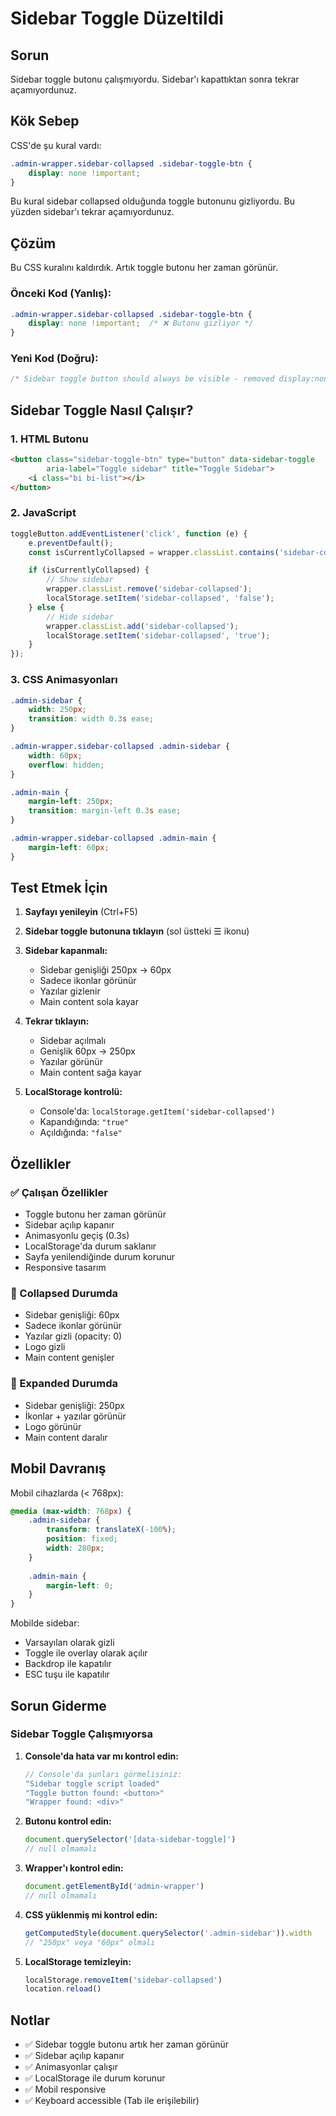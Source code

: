 # Sidebar Toggle Düzeltildi

## Sorun
Sidebar toggle butonu çalışmıyordu. Sidebar'ı kapattıktan sonra tekrar açamıyordunuz.

## Kök Sebep
CSS'de şu kural vardı:
```css
.admin-wrapper.sidebar-collapsed .sidebar-toggle-btn {
    display: none !important;
}
```

Bu kural sidebar collapsed olduğunda toggle butonunu gizliyordu. Bu yüzden sidebar'ı tekrar açamıyordunuz.

## Çözüm
Bu CSS kuralını kaldırdık. Artık toggle butonu her zaman görünür.

### Önceki Kod (Yanlış):
```css
.admin-wrapper.sidebar-collapsed .sidebar-toggle-btn {
    display: none !important;  /* ❌ Butonu gizliyor */
}
```

### Yeni Kod (Doğru):
```css
/* Sidebar toggle button should always be visible - removed display:none */
```

## Sidebar Toggle Nasıl Çalışır?

### 1. HTML Butonu
```html
<button class="sidebar-toggle-btn" type="button" data-sidebar-toggle 
        aria-label="Toggle sidebar" title="Toggle Sidebar">
    <i class="bi bi-list"></i>
</button>
```

### 2. JavaScript
```javascript
toggleButton.addEventListener('click', function (e) {
    e.preventDefault();
    const isCurrentlyCollapsed = wrapper.classList.contains('sidebar-collapsed');

    if (isCurrentlyCollapsed) {
        // Show sidebar
        wrapper.classList.remove('sidebar-collapsed');
        localStorage.setItem('sidebar-collapsed', 'false');
    } else {
        // Hide sidebar
        wrapper.classList.add('sidebar-collapsed');
        localStorage.setItem('sidebar-collapsed', 'true');
    }
});
```

### 3. CSS Animasyonları
```css
.admin-sidebar {
    width: 250px;
    transition: width 0.3s ease;
}

.admin-wrapper.sidebar-collapsed .admin-sidebar {
    width: 60px;
    overflow: hidden;
}

.admin-main {
    margin-left: 250px;
    transition: margin-left 0.3s ease;
}

.admin-wrapper.sidebar-collapsed .admin-main {
    margin-left: 60px;
}
```

## Test Etmek İçin

1. **Sayfayı yenileyin** (Ctrl+F5)
2. **Sidebar toggle butonuna tıklayın** (sol üstteki ☰ ikonu)
3. **Sidebar kapanmalı:**
   - Sidebar genişliği 250px → 60px
   - Sadece ikonlar görünür
   - Yazılar gizlenir
   - Main content sola kayar

4. **Tekrar tıklayın:**
   - Sidebar açılmalı
   - Genişlik 60px → 250px
   - Yazılar görünür
   - Main content sağa kayar

5. **LocalStorage kontrolü:**
   - Console'da: `localStorage.getItem('sidebar-collapsed')`
   - Kapandığında: `"true"`
   - Açıldığında: `"false"`

## Özellikler

### ✅ Çalışan Özellikler
- Toggle butonu her zaman görünür
- Sidebar açılıp kapanır
- Animasyonlu geçiş (0.3s)
- LocalStorage'da durum saklanır
- Sayfa yenilendiğinde durum korunur
- Responsive tasarım

### 🎨 Collapsed Durumda
- Sidebar genişliği: 60px
- Sadece ikonlar görünür
- Yazılar gizli (opacity: 0)
- Logo gizli
- Main content genişler

### 🎨 Expanded Durumda
- Sidebar genişliği: 250px
- İkonlar + yazılar görünür
- Logo görünür
- Main content daralır

## Mobil Davranış

Mobil cihazlarda (< 768px):
```css
@media (max-width: 768px) {
    .admin-sidebar {
        transform: translateX(-100%);
        position: fixed;
        width: 280px;
    }
    
    .admin-main {
        margin-left: 0;
    }
}
```

Mobilde sidebar:
- Varsayılan olarak gizli
- Toggle ile overlay olarak açılır
- Backdrop ile kapatılır
- ESC tuşu ile kapatılır

## Sorun Giderme

### Sidebar Toggle Çalışmıyorsa

1. **Console'da hata var mı kontrol edin:**
   ```javascript
   // Console'da şunları görmelisiniz:
   "Sidebar toggle script loaded"
   "Toggle button found: <button>"
   "Wrapper found: <div>"
   ```

2. **Butonu kontrol edin:**
   ```javascript
   document.querySelector('[data-sidebar-toggle]')
   // null olmamalı
   ```

3. **Wrapper'ı kontrol edin:**
   ```javascript
   document.getElementById('admin-wrapper')
   // null olmamalı
   ```

4. **CSS yüklenmiş mi kontrol edin:**
   ```javascript
   getComputedStyle(document.querySelector('.admin-sidebar')).width
   // "250px" veya "60px" olmalı
   ```

5. **LocalStorage temizleyin:**
   ```javascript
   localStorage.removeItem('sidebar-collapsed')
   location.reload()
   ```

## Notlar

- ✅ Sidebar toggle butonu artık her zaman görünür
- ✅ Sidebar açılıp kapanır
- ✅ Animasyonlar çalışır
- ✅ LocalStorage ile durum korunur
- ✅ Mobil responsive
- ✅ Keyboard accessible (Tab ile erişilebilir)
